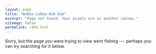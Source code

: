 ```yaml
---
layout: page
title: "Wubba Lubba Dub Dub"
excerpt: "Page not found. Your pixels are in another canvas."
sitemap: false
permalink: /404.html
---
```


Sorry, but the page you were trying to view went fishing --- perhaps you can try searching for it below.

<script type="text/javascript">
  var GOOG_FIXURL_LANG = 'en';
  var GOOG_FIXURL_SITE = '{{ site.url }}'
</script>
<script type="text/javascript"
  src="//linkhelp.clients.google.com/tbproxy/lh/wm/fixurl.js">
</script>
